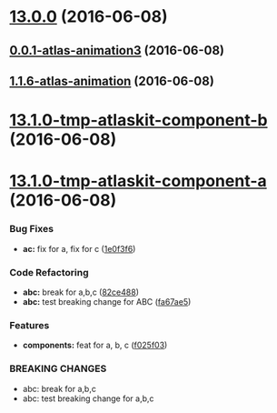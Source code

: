 <a name="13.0.0"></a>
# [13.0.0](https://aui-team-bot/:j6Rw/%22Jt4J+3~Y-%,@bitbucket.org/atlassian/atlaskit-spike.git/compare/0.0.1-atlas-animation3...v13.0.0) (2016-06-08)



<a name="0.0.1-atlas-animation3"></a>
## [0.0.1-atlas-animation3](https://aui-team-bot/:j6Rw/%22Jt4J+3~Y-%,@bitbucket.org/atlassian/atlaskit-spike.git/compare/1.1.6-atlas-animation...0.0.1-atlas-animation3) (2016-06-08)



<a name="1.1.6-atlas-animation"></a>
## [1.1.6-atlas-animation](https://aui-team-bot/:j6Rw/%22Jt4J+3~Y-%,@bitbucket.org/atlassian/atlaskit-spike.git/compare/13.1.0-tmp-atlaskit-component-b...1.1.6-atlas-animation) (2016-06-08)



<a name="13.1.0-tmp-atlaskit-component-b"></a>
# [13.1.0-tmp-atlaskit-component-b](https://aui-team-bot/:j6Rw/%22Jt4J+3~Y-%,@bitbucket.org/atlassian/atlaskit-spike.git/compare/13.1.0-tmp-atlaskit-component-a...13.1.0-tmp-atlaskit-component-b) (2016-06-08)



<a name="13.1.0-tmp-atlaskit-component-a"></a>
# [13.1.0-tmp-atlaskit-component-a](https://aui-team-bot/:j6Rw/%22Jt4J+3~Y-%,@bitbucket.org/atlassian/atlaskit-spike.git/compare/12.2.1-tmp-atlaskit-component-a...13.1.0-tmp-atlaskit-component-a) (2016-06-08)


### Bug Fixes

* **ac:** fix for a, fix for c ([1e0f3f6](https://aui-team-bot/:j6Rw/%22Jt4J+3~Y-%,@bitbucket.org/atlassian/atlaskit-spike.git/commits/1e0f3f6))


### Code Refactoring

* **abc:** break for a,b,c ([82ce488](https://aui-team-bot/:j6Rw/%22Jt4J+3~Y-%,@bitbucket.org/atlassian/atlaskit-spike.git/commits/82ce488))
* **abc:** test breaking change for ABC ([fa67ae5](https://aui-team-bot/:j6Rw/%22Jt4J+3~Y-%,@bitbucket.org/atlassian/atlaskit-spike.git/commits/fa67ae5))


### Features

* **components:** feat for a, b, c ([f025f03](https://aui-team-bot/:j6Rw/%22Jt4J+3~Y-%,@bitbucket.org/atlassian/atlaskit-spike.git/commits/f025f03))


### BREAKING CHANGES

* abc: break for a,b,c
* abc: test breaking change for a,b,c



